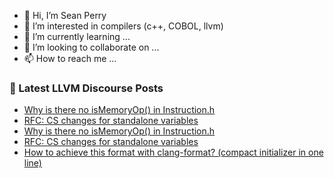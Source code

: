 - 👋 Hi, I’m Sean Perry
- 👀 I’m interested in compilers (c++, COBOL, llvm)
- 🌱 I’m currently learning ...
- 💞️ I’m looking to collaborate on ...
- 📫 How to reach me ...

<!---
s66perry/s66perry is a ✨ special ✨ repository because its `README.md` (this file) appears on your GitHub profile.
You can click the Preview link to take a look at your changes.
--->
### 📕 Latest LLVM Discourse Posts

<!-- DISCOURSE-LLVM:START -->
- [Why is there no isMemoryOp&lpar;&rpar; in Instruction.h](https://discourse.llvm.org/t/why-is-there-no-ismemoryop-in-instruction-h/88588#post_2)
- [RFC: CS changes for standalone variables](https://discourse.llvm.org/t/rfc-cs-changes-for-standalone-variables/88581#post_5)
- [Why is there no isMemoryOp&lpar;&rpar; in Instruction.h](https://discourse.llvm.org/t/why-is-there-no-ismemoryop-in-instruction-h/88588#post_1)
- [RFC: CS changes for standalone variables](https://discourse.llvm.org/t/rfc-cs-changes-for-standalone-variables/88581#post_4)
- [How to achieve this format with clang-format? &lpar;compact initializer in one line&rpar;](https://discourse.llvm.org/t/how-to-achieve-this-format-with-clang-format-compact-initializer-in-one-line/88587#post_3)
<!-- DISCOURSE-LLVM:END -->
